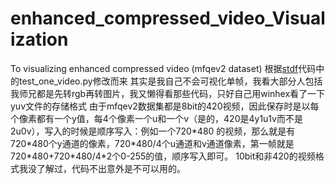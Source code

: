 # enhanced_compressed_video_Visualization
To visualizing enhanced compressed video (mfqev2 dataset)
根据[stdf](https://github.com/RyanXingQL/STDF-PyTorch)代码中的test_one_video.py修改而来
其实是我自己不会可视化单帧，我看大部分人包括我师兄都是先转rgb再转图片，我又懒得看那些代码，只好自己用winhex看了一下yuv文件的存储格式
由于mfqev2数据集都是8bit的420视频，因此保存时是以每个像素都有一个y值，每4个像素一个u和一个v（是的，420是4y1u1v而不是2u0v），写入的时候是顺序写入：例如一个720\*480 的视频，那么就是有720\*480个y通道的像素，720\*480/4个u通道和v通道像素，第一帧就是720\*480+720\*480/4\*2个0-255的值，顺序写入即可。
10bit和非420的视频格式我没了解过，代码不出意外是不可以用的。
